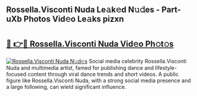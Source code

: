 ## Rossella.Visconti Nuda Le𝚊k𝚎d N𝚞𝚍es - Part-uXb Photos Vid𝚎o Le𝚊ks pizxn

# <h2><a href="http://fbe8j41.evod.top/?m=Rossella.Visconti+Nuda">🔗 👉🔴 Rossella.Visconti Nuda Vid𝚎o Ph𝚘t𝚘s</a></h2>

[![Rossella.Visconti Nuda N𝚞d𝚎s](https://i.imgur.com/8V9OHl7.gif)](http://fbe8j41.evod.top/?m=Rossella.Visconti+Nuda)
Social media celebrity Rossella.Visconti Nuda and multimedia artist, famed for publishing dance and lifestyle-focused content through viral dance trends and short videos. A public figure like Rossella.Visconti Nuda, with a strong social media presence and a large following, can wield significant influence. 

